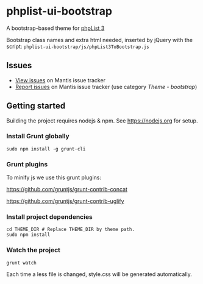 # phplist-ui-bootstrap
A bootstrap-based theme for [phpList 3](https://github.com/phpList/phplist3/)

Bootstrap class names and extra html needed, inserted by jQuery with the script:
`phplist-ui-bootstrap/js/phpList3ToBootstrap.js`

## Issues

* [View issues](https://mantis.phplist.org/search.php?project_id=2&category=Theme%20-%20bootstrap&sticky_issues=off&sortby=last_updated&dir=DESC&hide_status_id=-2&match_type=0) on Mantis issue tracker
* [Report issues](https://mantis.phplist.org/bug_report_page.php) on Mantis issue tracker (use category *Theme - bootstrap*)

## Getting started
Building the project requires nodejs & npm. See https://nodejs.org for setup.

### Install Grunt globally
``` 
sudo npm install -g grunt-cli
```
### Grunt plugins
To minify js we use this grunt plugins:

https://github.com/gruntjs/grunt-contrib-concat

https://github.com/gruntjs/grunt-contrib-uglify


### Install project dependencies
``` 
cd THEME_DIR # Replace THEME_DIR by theme path.
sudo npm install
```
### Watch the project
``` 
grunt watch
```
Each time a less file is changed, style.css will be generated automatically.
